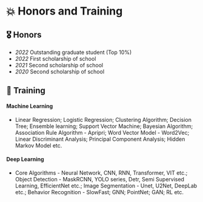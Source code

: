 # 💥 Honors and Training
## 🎖 Honors

- *2022* Outstanding graduate student (Top 10%)
- *2022* First scholarship of school
- *2021* Second scholarship of school
- *2020* Second scholarship of school

## 🔧 Training
#### Machine Learning
- Linear Regression; Logistic Regression; Clustering Algorithm; Decision Tree; Ensemble learning; Support Vector Machine; Bayesian Algorithm; Association Rule Algorithm - Apripri; Word Vector Model - Word2Vec; Linear Discriminant Analysis; Principal Component Analysis; Hidden Markov Model etc.

#### Deep Learning
- Core Algorithms - Neural Network, CNN, RNN, Transformer, VIT etc.; Object Detection - MaskRCNN, YOLO series, Detr, Semi Supervised Learning, EfficientNet etc.; Image Segmentation - Unet, U2Net, DeepLab etc.; Behavior Recognition - SlowFast; GNN; PointNet; GAN; RL etc.